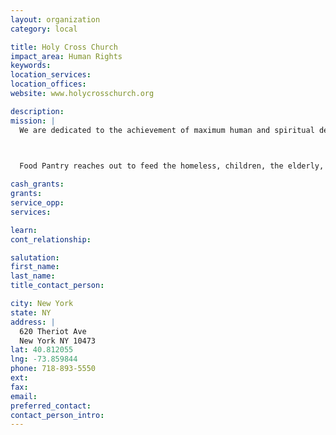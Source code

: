 ```yaml
---
layout: organization
category: local

title: Holy Cross Church
impact_area: Human Rights
keywords: 
location_services: 
location_offices: 
website: www.holycrosschurch.org

description: 
mission: |
  We are dedicated to the achievement of maximum human and spiritual development and dignity of all persons whether active or alienated.

  

  Food Pantry reaches out to feed the homeless, children, the elderly, the disabled, residents of single room occupancy buildings and the working poor and newly arrived immigrants. Our program serves those in need of food regardless of race, religion, age, or sexual orientation. You must live in the area to be eligible.

cash_grants: 
grants: 
service_opp: 
services: 

learn: 
cont_relationship: 

salutation: 
first_name: 
last_name: 
title_contact_person: 

city: New York
state: NY
address: |
  620 Theriot Ave  
  New York NY 10473
lat: 40.812055
lng: -73.859844
phone: 718-893-5550
ext: 
fax: 
email: 
preferred_contact: 
contact_person_intro: 
---
```


